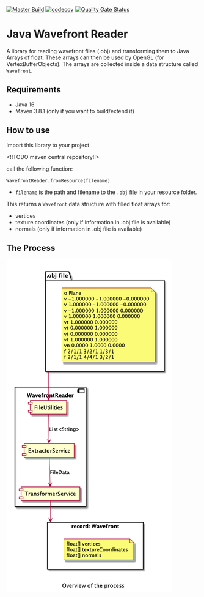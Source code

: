 [![Master Build](https://github.com/mwttg/java-wavefront-reader/actions/workflows/build.yml/badge.svg?branch=master)](https://github.com/mwttg/java-wavefront-reader/actions/workflows/build.yml) [![codecov](https://codecov.io/gh/mwttg/wavefront-reader/branch/master/graph/badge.svg?token=FTO54B66BH)](https://codecov.io/gh/mwttg/wavefront-reader) [![Quality Gate Status](https://sonarcloud.io/api/project_badges/measure?project=mwttg_java-wavefront-reader&metric=alert_status)](https://sonarcloud.io/dashboard?id=mwttg_java-wavefront-reader)


# Java Wavefront Reader

A library for reading wavefront files (.obj) and transforming them to Java Arrays of float. 
These arrays can then be used by OpenGL (for VertexBufferObjects). 
The arrays are collected inside a data structure called `Wavefront`.

## Requirements

* Java 16
* Maven 3.8.1 (only if you want to build/extend it)

## How to use

Import this library to your project

<!!TODO maven central repository!!>

call the following function:

```
WavefrontReader.fromResource(filename)
```

* `filename` is the path and filename to the `.obj` file in your resource folder.

This returns a `Wavefront` data structure with filled float arrays for:

* vertices
* texture coordinates (only if information in .obj file is available)
* normals (only if information in .obj file is available)

## The Process

![Process Overview][process-overview]


[comment]: <> (collection of links sorted alphabetically ascending)
[process-overview]: documentation/images/Process.png
